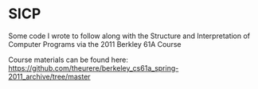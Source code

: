 # SICP

Some code I wrote to follow along with the Structure and Interpretation of Computer Programs via the 2011 Berkley 61A Course

Course materials can be found here: https://github.com/theurere/berkeley_cs61a_spring-2011_archive/tree/master
